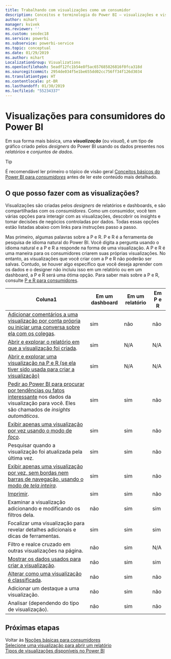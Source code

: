 ```yaml
---
title: Trabalhando com visualizações como um consumidor
description: Conceitos e terminologia do Power BI – visualizações e visuais. O que é uma visualização ou um visual do Power BI.
author: mihart
manager: kvivek
ms.reviewer: ''
ms.custom: seodec18
ms.service: powerbi
ms.subservice: powerbi-service
ms.topic: conceptual
ms.date: 01/29/2019
ms.author: mihart
LocalizationGroup: Visualizations
ms.openlocfilehash: 5eadf12fc1b54e8f5ac657685826816f0fca318d
ms.sourcegitcommit: 2954de034f5e1be655dd02cc756ff34f126d3034
ms.translationtype: HT
ms.contentlocale: pt-BR
ms.lasthandoff: 01/30/2019
ms.locfileid: "55234337"
---
```

# <a name="visualizations-for-power-bi-consumers"></a>Visualizações para **consumidores** do Power BI

Em sua forma mais básica, uma ***visualização*** (ou *visual*), é um tipo de gráfico criado pelos *designers* do Power BI usando os dados presentes nos *relatórios* e *conjuntos de dados*. 

> [!TIP]
> É recomendável ler primeiro o tópico de visão geral [Conceitos básicos do Power BI para *consumidores*](end-user-basic-concepts.md) antes de ler este conteúdo mais detalhado.

## <a name="what-can-i-do-with-visualizations"></a>O que posso fazer com as visualizações?

Visualizações são criadas pelos *designers* de relatórios e dashboards, e são compartilhadas com os *consumidores*. Como um consumidor, você tem várias opções para interagir com as visualizações, descobrir os insights e tomar decisões de negócios controladas por dados. Todas essas opções estão listadas abaixo com links para instruções passo a passo.

Mas primeiro, algumas palavras sobre a P e R. P e R é a ferramenta de pesquisa de idioma natural do Power BI. Você digita a pergunta usando o idioma natural e a P e R a responde na forma de uma visualização. A P e R é uma maneira para os consumidores criarem suas próprias visualizações. No entanto, as visualizações que você criar com a P e R não poderão ser salvas. Contudo, se houver algo específico que você deseja aprender com os dados e o designer não incluiu isso em um relatório ou em um dashboard, a P e R será uma ótima opção. Para saber mais sobre a P e R, consulte [P e R para consumidores](end-user-q-and-a.md).



|Coluna1  |Em um dashboard  |Em um relatório  | Em P e R
|---------|---------|---------|--------|
|[Adicionar comentários a uma visualização por conta própria ou iniciar uma conversa sobre ela com os colegas](end-user-comment.md).     |  sim       |   não      |  não  |
|[Abrir e explorar o relatório em que a visualização foi criada](end-user-tiles.md).     |    sim     |   N/A      |  N/A |
|[Abrir e explorar uma visualização na P e R (se ela tiver sido usada para criar a visualização)](end-user-q-and-a.md)     |   sim      |   N/A      |  N/A  |
|[Pedir ao Power BI para procurar por tendências ou fatos interessante](end-user-insights.md) nos dados da visualização para você.  Eles são chamados de *insights automáticos*.     |    sim     |   sim      | não   |
|[Exibir apenas uma visualização por vez usando o modo de *foco*](end-user-focus.md).     | sim        |   sim      | não  |
|Pesquisar quando a visualização foi atualizada pela última vez.     |  sim       |    sim     | não  |
|[Exibir apenas uma visualização por vez, sem bordas nem barras de navegação, usando o modo de *tela inteira*](end-user-focus.md).     |   sim      |  sim       | não  |
|[Imprimir](end-user-print.md).     |  sim       |   sim      | não  |
|Examinar a visualização adicionando e modificando os filtros dela.     |    não     |   sim      | sim  |
|Focalizar uma visualização para revelar detalhes adicionais e dicas de ferramentas.     |    sim     |   sim      | sim  |
|Filtro e realce cruzado em outras visualizações na página.     |   não      |   sim      | N/A  |
|[Mostrar os dados usados para criar a visualização](end-user-show-data.md).     |  não       |   sim      | sim  |
| [Alterar como uma visualização é classificada](end-user-search-sort.md). | não  | sim  | não  |
| Adicionar um destaque a uma visualização. | não  | sim  |  não |
| Analisar (dependendo do tipo de visualização). | não  | sim  | não  |

## <a name="next-steps"></a>Próximas etapas
Voltar às [Noções básicas para consumidores](end-user-basic-concepts.md)    
[Selecione uma visualização para abrir um relatório](end-user-report-open.md)    
[Tipos de visualizações disponíveis no Power BI](end-user-visual-type.md)